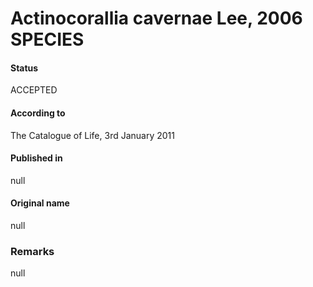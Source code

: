 # Actinocorallia cavernae Lee, 2006 SPECIES

#### Status
ACCEPTED

#### According to
The Catalogue of Life, 3rd January 2011

#### Published in
null

#### Original name
null

### Remarks
null